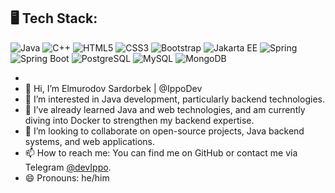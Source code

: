 ## 🖥 Tech Stack:
![Java](https://img.shields.io/badge/Java-ED8B00?style=for-the-badge&logo=java&logoColor=white)
![C++](https://img.shields.io/badge/C++-00599C?style=for-the-badge&logo=cplusplus&logoColor=white)
![HTML5](https://img.shields.io/badge/HTML5-E34F26?style=for-the-badge&logo=html5&logoColor=white)
![CSS3](https://img.shields.io/badge/CSS3-1572B6?style=for-the-badge&logo=css3&logoColor=white)
![Bootstrap](https://img.shields.io/badge/Bootstrap-563D7C?style=for-the-badge&logo=bootstrap&logoColor=white)
![Jakarta EE](https://img.shields.io/badge/Jakarta%20EE-007396?style=for-the-badge&logo=jakartaee&logoColor=white)
![Spring](https://img.shields.io/badge/Spring-6DB33F?style=for-the-badge&logo=spring&logoColor=white)
![Spring Boot](https://img.shields.io/badge/Spring%20Boot-6DB33F?style=for-the-badge&logo=springboot&logoColor=white)
![PostgreSQL](https://img.shields.io/badge/PostgreSQL-316192?style=for-the-badge&logo=postgresql&logoColor=white)
![MySQL](https://img.shields.io/badge/MySQL-4479A1?style=for-the-badge&logo=mysql&logoColor=white)
![MongoDB](https://img.shields.io/badge/MongoDB-47A248?style=for-the-badge&logo=mongodb&logoColor=white)

<!-- Ko'proq qo'shish uchun, shields.io saytida texnologiyaga oid belgilardan foydalaning -->

-
- 👋 Hi, I’m Elmurodov Sardorbek |  @IppoDev
- 👀 I’m interested in Java development, particularly backend technologies.
- 🌱 I’ve already learned Java and web technologies, and am currently diving into Docker to strengthen my backend expertise.
- 💞️ I’m looking to collaborate on open-source projects, Java backend systems, and web applications.
- 📫 How to reach me: You can find me on GitHub or contact me via Telegram [@devIppo](https://t.me/devIppo).
- 😄 Pronouns: he/him


<!---
IppoDev/IppoDev is a ✨ special ✨ repository because its `README.md` (this file) appears on your GitHub profile.
You can click the Preview link to take a look at your changes.
--->
